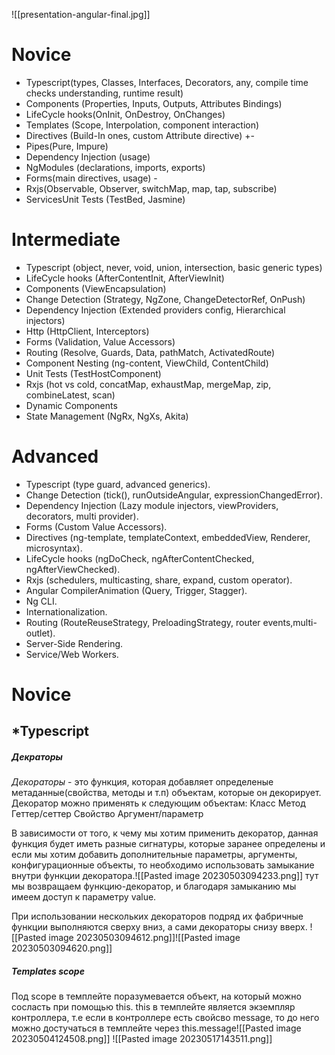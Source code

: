![[presentation-angular-final.jpg]]

# Novice

-   Typescript(types, Classes, Interfaces, Decorators, any, compile time checks understanding, runtime result)
-   Components (Properties, Inputs, Outputs, Attributes Bindings)
-   LifeCycle hooks(OnInit, OnDestroy, OnChanges)
-   Templates (Scope, Interpolation, component interaction)
-   Directives (Build-In ones, custom Attribute directive) +-
-   Pipes(Pure, Impure)
-   Dependency Injection (usage)
-   NgModules (declarations, imports, exports)
-   Forms(main directives, usage) -
-   Rxjs(Observable, Observer, switchMap, map, tap, subscribe)
-   ServicesUnit Tests (TestBed, Jasmine)

# Intermediate

-   Typescript (object, never, void, union, intersection, basic generic types)
-   LifeCycle hooks (AfterContentInit, AfterViewInit)
-   Components (ViewEncapsulation)
-   Change Detection (Strategy, NgZone, ChangeDetectorRef, OnPush)
-   Dependency Injection (Extended providers config, Hierarchical injectors)
-   Http (HttpClient, Interceptors)
-   Forms (Validation, Value Accessors)
-   Routing (Resolve, Guards, Data, pathMatch, ActivatedRoute)
-   Component Nesting (ng-content, ViewChild, ContentChild)
-   Unit Tests (TestHostComponent)
-   Rxjs (hot vs cold, concatMap, exhaustMap, mergeMap, zip, combineLatest, scan)
-   Dynamic Components
-   State Management (NgRx, NgXs, Akita)

# Advanced

-   Typescript (type guard, advanced generics).
-   Change Detection (tick(), runOutsideAngular, expressionChangedError).
-   Dependency Injection (Lazy module injectors, viewProviders, decorators, multi provider).
-   Forms (Custom Value Accessors).
-   Directives (ng-template, templateContext, embeddedView, Renderer, microsyntax).
-   LifeCycle hooks (ngDoCheck, ngAfterContentChecked, ngAfterViewChecked).
-   Rxjs (schedulers, multicasting, share, expand, custom operator).
-   Angular CompilerAnimation (Query, Trigger, Stagger).
-   Ng CLI.
-   Internationalization.
-   Routing (RouteReuseStrategy, PreloadingStrategy, router events,multi-outlet).
-   Server-Side Rendering.
-   Service/Web Workers.


# Novice

## *Typescript

##### Декраторы

*Декораторы* - это функция, которая добавляет определеные метаданные(свойства, методы и т.п) объектам, которые он декорирует. Декоратор можно применять к следующим объектам: 
Класс
Метод
Геттер/сеттер
Свойство
Аргумент/параметр

В зависимости от того, к чему мы хотим применить декоратор, данная функция будет иметь разные сигнатуры, которые заранее определены и если мы хотим добавить дополнительные параметры, аргументы, конфигурационные объекты, то необходимо использовать замыкание внутри функции декоратора.![[Pasted image 20230503094233.png]]
тут мы возвращаем функцию-декоратор, и благодаря замыканию мы имеем доступ к параметру value.

При использовании нескольких декораторов подряд их фабричные функции выполняются сверху вниз, а сами декораторы снизу вверх.
![[Pasted image 20230503094612.png]]![[Pasted image 20230503094620.png]]

##### Templates scope

Под scope в темплейте поразумевается объект, на который можно сосласть при помощью this. this в темплейте является экземпляр контроллера, т.е если в контроллере есть свойсво message, то до него можно достучаться в темплейте через this.message![[Pasted image 20230504124508.png]]
![[Pasted image 20230517143511.png]]
